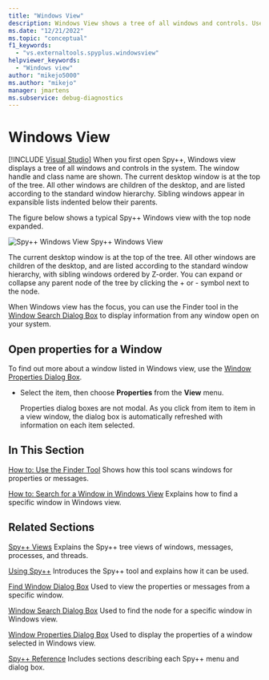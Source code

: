 ```yaml
---
title: "Windows View"
description: Windows View shows a tree of all windows and controls. Use it as a starting point to obtain information about windows of interest.
ms.date: "12/21/2022"
ms.topic: "conceptual"
f1_keywords:
  - "vs.externaltools.spyplus.windowsview"
helpviewer_keywords:
  - "Windows view"
author: "mikejo5000"
ms.author: "mikejo"
manager: jmartens
ms.subservice: debug-diagnostics
---
```

# Windows View

 [!INCLUDE [Visual Studio](~/includes/applies-to-version/vs-windows-only.md)]
When you first open Spy++, Windows view displays a tree of all windows and controls in the system. The window handle and class name are shown. The current desktop window is at the top of the tree. All other windows are children of the desktop, and are listed according to the standard window hierarchy. Sibling windows appear in expansible lists indented below their parents.

 The figure below shows a typical Spy++ Windows view with the top node expanded.

 ![Spy&#43;&#43; Windows View](../debugger/media/spy--_windowsview.png "Spy++_WindowsView")
Spy++ Windows View

 The current desktop window is at the top of the tree. All other windows are children of the desktop, and are listed according to the standard window hierarchy, with sibling windows ordered by Z-order. You can expand or collapse any parent node of the tree by clicking the + or - symbol next to the node.

 When Windows view has the focus, you can use the Finder tool in the [Window Search Dialog Box](../debugger/window-search-dialog-box.md) to display information from any window open on your system.

## Open properties for a Window

To find out more about a window listed in Windows view, use the [Window Properties Dialog Box](../debugger/window-properties-dialog-box.md).

* Select the item, then choose **Properties** from the **View** menu.

   Properties dialog boxes are not modal. As you click from item to item in a view window, the dialog box is automatically refreshed with information on each item selected.

## In This Section

 [How to: Use the Finder Tool](../debugger/how-to-use-the-finder-tool.md)
 Shows how this tool scans windows for properties or messages.

 [How to: Search for a Window in Windows View](../debugger/how-to-search-for-a-window-in-windows-view.md)
 Explains how to find a specific window in Windows view.

## Related Sections

 [Spy++ Views](../debugger/spy-increment-views.md)
 Explains the Spy++ tree views of windows, messages, processes, and threads.

 [Using Spy++](../debugger/using-spy-increment.md)
 Introduces the Spy++ tool and explains how it can be used.

 [Find Window Dialog Box](../debugger/find-window-dialog-box.md)
 Used to view the properties or messages from a specific window.

 [Window Search Dialog Box](../debugger/window-search-dialog-box.md)
 Used to find the node for a specific window in Windows view.

 [Window Properties Dialog Box](../debugger/window-properties-dialog-box.md)
 Used to display the properties of a window selected in Windows view.

 [Spy++ Reference](../debugger/spy-increment-reference.md)
 Includes sections describing each Spy++ menu and dialog box.